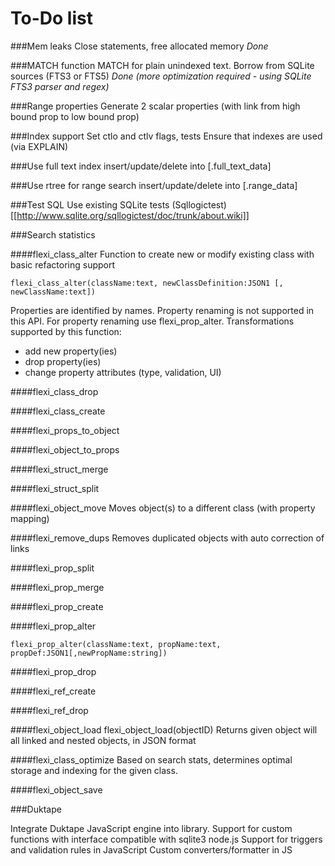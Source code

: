 # To-Do list

###Mem leaks
Close statements, free allocated memory
*Done*

###MATCH function 
MATCH for plain unindexed text. Borrow from SQLite sources (FTS3 or FTS5)
*Done (more optimization required - using SQLite FTS3 parser and regex)*

###Range properties
Generate 2 scalar properties (with link from high bound prop to low bound prop)

###Index support
Set ctlo and ctlv flags, tests
Ensure that indexes are used (via EXPLAIN)

###Use full text index
insert/update/delete into [.full_text_data]

###Use rtree for range search
insert/update/delete into [.range_data]

###Test SQL 
Use existing SQLite tests (Sqllogictest) [[http://www.sqlite.org/sqllogictest/doc/trunk/about.wiki]]
 
###Search statistics


####flexi_class_alter
Function to create new or modify existing class with basic refactoring support

```
flexi_class_alter(className:text, newClassDefinition:JSON1 [, newClassName:text])
```
Properties are identified by names. Property renaming is not supported in this API.
For property renaming use flexi_prop_alter.
Transformations supported by this function:
- add new property(ies)
- drop property(ies)
- change property attributes (type, validation, UI)

####flexi_class_drop

####flexi_class_create

####flexi_props_to_object

####flexi_object_to_props

####flexi_struct_merge

####flexi_struct_split

####flexi_object_move
Moves object(s) to a different class (with property mapping)

####flexi_remove_dups
Removes duplicated objects with auto correction of links
 
####flexi_prop_split
 
####flexi_prop_merge

####flexi_prop_create

####flexi_prop_alter

```
flexi_prop_alter(className:text, propName:text, propDef:JSON1[,newPropName:string])
```

####flexi_prop_drop

####flexi_ref_create

####flexi_ref_drop

####flexi_object_load
flexi_object_load(objectID)
Returns given object will all linked and nested objects, in JSON format

####flexi_class_optimize
Based on search stats, determines optimal storage and indexing for the given class.

####flexi_object_save

###Duktape

Integrate Duktape JavaScript engine into library.
Support for custom functions with interface compatible with sqlite3 node.js
Support for triggers and validation rules in JavaScript
Custom converters/formatter in JS

